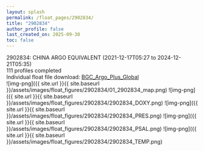 ```yaml
---
layout: splash
permalink: /float_pages/2902834/
title: "2902834"
author_profile: false
last_created_on: 2025-09-30
toc: false
---
```

 
2902834: CHINA ARGO EQUIVALENT (2021-12-17T05:27 to 2024-12-21T05:35)\
111 profiles completed\
Individual float file download: [BGC_Argo_Plus_Global](https://ftp.soest.hawaii.edu/bgc_argo_plus/Individual_Floats/outliers_removed/2902834_Sprof_processed.nc)\
![img-png]({{ site.url }}{{ site.baseurl }}/assets/images/float_figures/2902834/01_2902834_map.png)
![img-png]({{ site.url }}{{ site.baseurl }}/assets/images/float_figures/2902834/2902834_DOXY.png)
![img-png]({{ site.url }}{{ site.baseurl }}/assets/images/float_figures/2902834/2902834_PRES.png)
![img-png]({{ site.url }}{{ site.baseurl }}/assets/images/float_figures/2902834/2902834_PSAL.png)
![img-png]({{ site.url }}{{ site.baseurl }}/assets/images/float_figures/2902834/2902834_TEMP.png)
